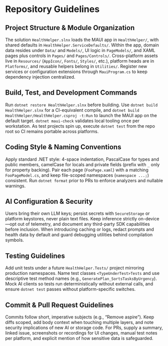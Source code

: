 # Repository Guidelines

## Project Structure & Module Organization
The solution `HealthHelper.slnx` loads the MAUI app in `HealthHelper/`, with shared defaults in `HealthHelper.ServiceDefaults/`. Within the app, domain data resides under `Data/` and `Models/`, UI logic in `PageModels/`, and XAML pages plus controls in `Pages/` and `Pages/Controls/`. Cross-platform assets live in `Resources/` (`AppIcon/`, `Fonts/`, `Styles/`, etc.), platform heads are in `Platforms/`, and reusable helpers belong in `Utilities/`. Register new services or configuration extensions through `MauiProgram.cs` to keep dependency injection centralized.

## Build, Test, and Development Commands
Run `dotnet restore HealthHelper.slnx` before building. Use `dotnet build HealthHelper.slnx` for a CI-equivalent compile, and `dotnet build HealthHelper/HealthHelper.csproj -t:Run` to launch the MAUI app on the default target. `dotnet maui-check` validates local tooling once per workstation. As test projects spin up, execute `dotnet test` from the repo root so CI remains portable across platforms.

## Coding Style & Naming Conventions
Apply standard .NET style: 4-space indentation, PascalCase for types and public members, camelCase for locals and private fields (prefix with `_` only for property backing). Pair each page (`FooPage.xaml`) with a matching `FooPageModel.cs`, and keep file-scoped namespaces (`namespace ...;`) consistent. Run `dotnet format` prior to PRs to enforce analyzers and nullable warnings.

## AI Configuration & Security
Users bring their own LLM keys; persist secrets with `SecureStorage` or platform keystores, never plain text files. Keep inference strictly on-device—opt out of telemetry, and document any third-party SDK capabilities before inclusion. When introducing caching or logs, redact prompts and health data by default and guard debugging utilities behind compilation symbols.

## Testing Guidelines
Add unit tests under a future `HealthHelper.Tests/` project mirroring production namespaces. Name test classes `<TypeUnderTest>Tests` and use descriptive test method names (e.g., `GeneratePlan_SortsTasksByUrgency`). Mock AI clients so tests run deterministically without external calls, and ensure `dotnet test` passes without platform-specific switches.

## Commit & Pull Request Guidelines
Commits follow short, imperative subjects (e.g., “Remove aspire”). Keep diffs scoped, add body context when touching multiple layers, and note security implications of new AI or storage code. For PRs, supply a summary, linked issue, screenshots or recordings for UI changes, manual test notes per platform, and explicit mention of how sensitive data is safeguarded.
